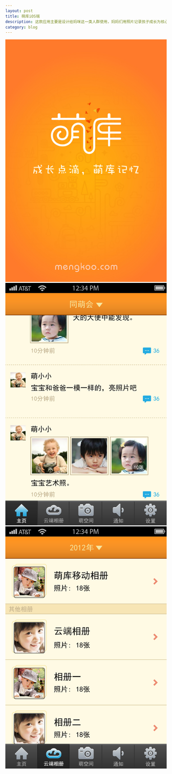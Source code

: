 ```yaml
---
layout: post
title: 萌库iOS端
description: 这款应用主要是设计给妈咪这一类人群使用，妈妈们用照片记录孩子成长为核心，扩展到为妈咪们提供一个简单的社区平台。<br><img src="/images/萌库/萌iPhone_1-01.jpg"></br>
category: blog
---
```


<img src="/images/萌库/萌iPhone_1-01.jpg">
<img src="/images/萌库/萌iPhone_1-08.jpg">
<img src="/images/萌库/萌iPhone_1-20.jpg">
